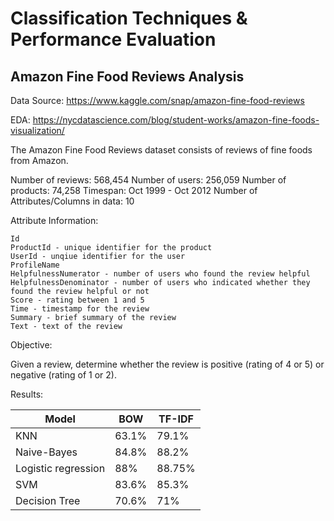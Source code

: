# Classification Techniques & Performance Evaluation

## Amazon Fine Food Reviews Analysis

Data Source: https://www.kaggle.com/snap/amazon-fine-food-reviews

EDA: https://nycdatascience.com/blog/student-works/amazon-fine-foods-visualization/

The Amazon Fine Food Reviews dataset consists of reviews of fine foods from Amazon.

Number of reviews: 568,454
Number of users: 256,059
Number of products: 74,258
Timespan: Oct 1999 - Oct 2012
Number of Attributes/Columns in data: 10

Attribute Information:

    Id
    ProductId - unique identifier for the product
    UserId - unqiue identifier for the user
    ProfileName
    HelpfulnessNumerator - number of users who found the review helpful
    HelpfulnessDenominator - number of users who indicated whether they found the review helpful or not
    Score - rating between 1 and 5
    Time - timestamp for the review
    Summary - brief summary of the review
    Text - text of the review

Objective:

Given a review, determine whether the review is positive (rating of 4 or 5) or negative (rating of 1 or 2).

Results:

Model|BOW|TF-IDF
---|---|---
KNN|63.1%|79.1%
Naive-Bayes|84.8%|88.2%
Logistic regression| 88%| 88.75%
SVM|83.6%|85.3%
Decision Tree| 70.6%|71%
